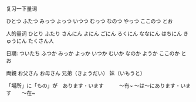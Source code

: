 复习一下量词

ひとつ
ふたつ
みっつ
よっつ
いつつ
むっつ
なのつ
やっつ
ここのつ
とお


人的量词
ひとり
ふたり
さんにん
よにん
ごにん
ろくにん
ななにん
はちにん
きゅうにん
たくさん人

日期:
ついたち
ふつか
みっか
よっか
いつか
むいか
なのか
ようか
ここのか
とお


両親
お父さん
お母さん
兄弟（きょうだい）
妹（いもうと）


「場所」に「もの」が　あります・います　　　〜有~
〜は〜にあります・います　　〜在~